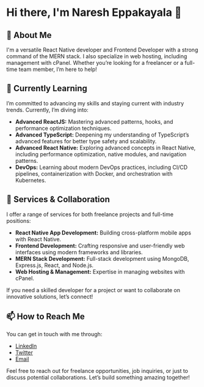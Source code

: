 # Hi there, I'm Naresh Eppakayala 👋

## 👀 About Me
I'm a versatile React Native developer and Frontend Developer with a strong command of the MERN stack. I also specialize in web hosting, including management with cPanel. Whether you’re looking for a freelancer or a full-time team member, I’m here to help!

## 🌱 Currently Learning
I’m committed to advancing my skills and staying current with industry trends. Currently, I’m diving into:

- **Advanced ReactJS:** Mastering advanced patterns, hooks, and performance optimization techniques.
- **Advanced TypeScript:** Deepening my understanding of TypeScript’s advanced features for better type safety and scalability.
- **Advanced React Native:** Exploring advanced concepts in React Native, including performance optimization, native modules, and navigation patterns.
- **DevOps:** Learning about modern DevOps practices, including CI/CD pipelines, containerization with Docker, and orchestration with Kubernetes.

## 💞️ Services & Collaboration
I offer a range of services for both freelance projects and full-time positions:

- **React Native App Development:** Building cross-platform mobile apps with React Native.
- **Frontend Development:** Crafting responsive and user-friendly web interfaces using modern frameworks and libraries.
- **MERN Stack Development:** Full-stack development using MongoDB, Express.js, React, and Node.js.
- **Web Hosting & Management:** Expertise in managing websites with cPanel.

If you need a skilled developer for a project or want to collaborate on innovative solutions, let’s connect!

## 📫 How to Reach Me
You can get in touch with me through:

- [LinkedIn](your-linkedin-url)
- [Twitter](your-twitter-url)
- [Email](mailto:your-email@example.com)

Feel free to reach out for freelance opportunities, job inquiries, or just to discuss potential collaborations. Let’s build something amazing together!
